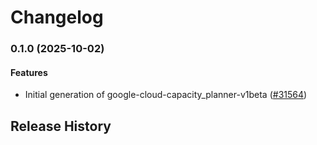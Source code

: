 # Changelog

### 0.1.0 (2025-10-02)

#### Features

* Initial generation of google-cloud-capacity_planner-v1beta ([#31564](https://github.com/googleapis/google-cloud-ruby/issues/31564)) 

## Release History
